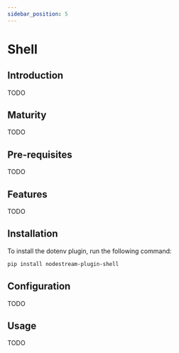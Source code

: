 ```yaml
---
sidebar_position: 5
---
```


# Shell


## Introduction

TODO

## Maturity

TODO

## Pre-requisites

TODO

## Features

TODO

## Installation

To install the dotenv plugin, run the following command:

```bash
pip install nodestream-plugin-shell
```

## Configuration

TODO

## Usage

TODO
